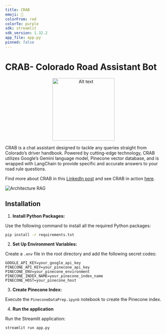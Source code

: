 ```yaml
---
title: CRAB
emoji: 🦀
colorFrom: red
colorTo: purple
sdk: streamlit
sdk_version: 1.32.2
app_file: app.py
pinned: false
---
```


# CRAB- Colorado Road Assistant Bot  

<div style="text-align:center;">
    <img src="https://github.com/Niranjan-Cholendiran/CRAB-ColoradoRoadAssistantBot/assets/78549555/f0cd3395-2997-4501-9735-0e6c405afd29" alt="Alt text" width= 200px>
</div>


CRAB is a chat assistant designed to tackle any queries straight from Colorado’s driver handbook. Powered by cutting-edge technology, CRAB utilizes Google’s Gemini language model, Pinecone vector database, and is wrapped with LangChain to provide specific and accurate answers to your road rule questions.

Find more about CRAB in this [LinkedIn post](www.linkedin.com) and see CRAB in action [here](https://huggingface.co/spaces/NiranjanC/CRAB-ColoradoRoadAssistantBot).

![Architecture RAG](https://github.com/Niranjan-Cholendiran/CRAB-ColoradoRoadAssistantBot/assets/78549555/8ed1b86b-f76c-4f35-b42f-b8eca0053193)


## Installation

1. **Install Python Packages:**

Use the following command to install all the required Python packages:

```bash
pip install -r requirements.txt
```

2. **Set Up Environment Variables:**

Create a `.env` file in the root directory and add the following secret codes:

```plaintext
GOOGLE_API_KEY=your_google_api_key
PINECONE_API_KEY=your_pinecone_api_key
PINECONE_ENV=your_pinecone_environment
PINECONE_INDEX_NAME=your_pinecone_index_name
PINECONE_HOST=your_pinecone_host
```

3. **Create Pinecone Index:**

Execute the `PineconeDataPrep.ipynb` notebook to create the Pinecone index.

4. **Run the application**

Run the Streamlit application:
```bash
streamlit run app.py
```




